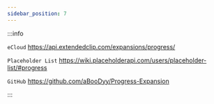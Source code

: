```yaml
---
sidebar_position: 7
---
```


:::info

`eCloud` https://api.extendedclip.com/expansions/progress/

`Placeholder List` https://wiki.placeholderapi.com/users/placeholder-list/#progress

`GitHub` https://github.com/aBooDyy/Progress-Expansion

:::
